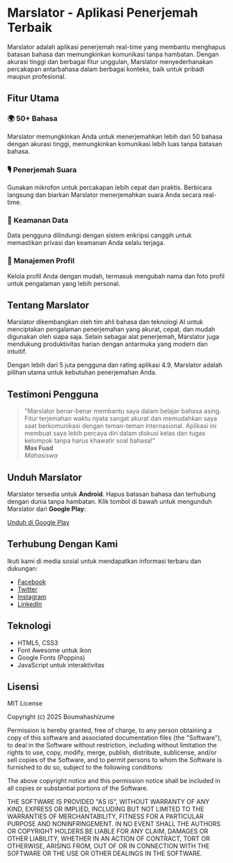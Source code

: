 # Marslator - Aplikasi Penerjemah Terbaik

Marslator adalah aplikasi penerjemah real-time yang membantu menghapus batasan bahasa dan memungkinkan komunikasi tanpa hambatan. Dengan akurasi tinggi dan berbagai fitur unggulan, Marslator menyederhanakan percakapan antarbahasa dalam berbagai konteks, baik untuk pribadi maupun profesional.

## Fitur Utama

### 🌍 **50+ Bahasa**
Marslator memungkinkan Anda untuk menerjemahkan lebih dari 50 bahasa dengan akurasi tinggi, memungkinkan komunikasi lebih luas tanpa batasan bahasa.

### 🎙 **Penerjemah Suara**
Gunakan mikrofon untuk percakapan lebih cepat dan praktis. Berbicara langsung dan biarkan Marslator menerjemahkan suara Anda secara real-time.

### 🔐 **Keamanan Data**
Data pengguna dilindungi dengan sistem enkripsi canggih untuk memastikan privasi dan keamanan Anda selalu terjaga.

### 👤 **Manajemen Profil**
Kelola profil Anda dengan mudah, termasuk mengubah nama dan foto profil untuk pengalaman yang lebih personal.

## Tentang Marslator

Marslator dikembangkan oleh tim ahli bahasa dan teknologi AI untuk menciptakan pengalaman penerjemahan yang akurat, cepat, dan mudah digunakan oleh siapa saja. Selain sebagai alat penerjemah, Marslator juga mendukung produktivitas harian dengan antarmuka yang modern dan intuitif.

Dengan lebih dari 5 juta pengguna dan rating aplikasi 4.9, Marslator adalah pilihan utama untuk kebutuhan penerjemahan Anda.

## Testimoni Pengguna

> "Marslator benar-benar membantu saya dalam belajar bahasa asing. Fitur terjemahan waktu nyata sangat akurat dan memudahkan saya saat berkomunikasi dengan teman-teman internasional. Aplikasi ini membuat saya lebih percaya diri dalam diskusi kelas dan tugas kelompok tanpa harus khawatir soal bahasa!"  
> **Mas Fuad**  
> *Mahasiswa*

## Unduh Marslator

Marslator tersedia untuk **Android**. Hapus batasan bahasa dan terhubung dengan dunia tanpa hambatan. Klik tombol di bawah untuk mengunduh Marslator dari **Google Play**:

[Unduh di Google Play](#)

## Terhubung Dengan Kami

Ikuti kami di media sosial untuk mendapatkan informasi terbaru dan dukungan:
- [Facebook](#)
- [Twitter](#)
- [Instagram](#)
- [LinkedIn](#)
## Teknologi

- HTML5, CSS3
- Font Awesome untuk ikon
- Google Fonts (Poppins)
- JavaScript untuk interaktivitas

## Lisensi

MIT License

Copyright (c) 2025 Boumahashizume

Permission is hereby granted, free of charge, to any person obtaining a copy
of this software and associated documentation files (the "Software"), to deal
in the Software without restriction, including without limitation the rights
to use, copy, modify, merge, publish, distribute, sublicense, and/or sell
copies of the Software, and to permit persons to whom the Software is
furnished to do so, subject to the following conditions:

The above copyright notice and this permission notice shall be included in all
copies or substantial portions of the Software.

THE SOFTWARE IS PROVIDED "AS IS", WITHOUT WARRANTY OF ANY KIND, EXPRESS OR
IMPLIED, INCLUDING BUT NOT LIMITED TO THE WARRANTIES OF MERCHANTABILITY,
FITNESS FOR A PARTICULAR PURPOSE AND NONINFRINGEMENT. IN NO EVENT SHALL THE
AUTHORS OR COPYRIGHT HOLDERS BE LIABLE FOR ANY CLAIM, DAMAGES OR OTHER
LIABILITY, WHETHER IN AN ACTION OF CONTRACT, TORT OR OTHERWISE, ARISING FROM,
OUT OF OR IN CONNECTION WITH THE SOFTWARE OR THE USE OR OTHER DEALINGS IN THE
SOFTWARE.
